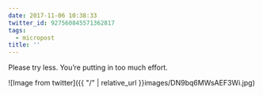 ```yaml
---
date: 2017-11-06 10:38:33
twitter_id: 927560845571362817
tags:
  - micropost
title: ''
---
```


Please try less. You’re putting in too much effort.

![Image from twitter]({{ "/" | relative_url  }}images/DN9bq6MWsAEF3Wi.jpg)
